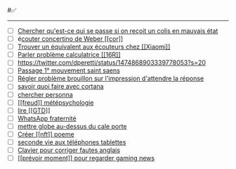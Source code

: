 #✅ 
___
- [ ]  [Chercher qu'est-ce qui se passe si on reçoit un colis en mauvais état  ](https://todoist.com/showTask?id=5843089772)
- [ ]  é[couter concertino de Weber [[cor]]  ](https://todoist.com/showTask?id=5843090802)
- [ ]  [Trouver un équivalent aux écouteurs chez [[Xiaomi]]  ](https://todoist.com/showTask?id=5843091258)
- [ ]  [Parler problème calculatrice [[16R]]  ](https://todoist.com/showTask?id=5843091514)
- [ ]  [https://twitter.com/dperetti/status/1474868903339778053?s=20  ](https://todoist.com/showTask?id=5845629481)
- [ ]  [Passage 1° mouvement saint saens](https://todoist.com/showTask?id=5845630805)
- [ ]  [Régler problème brouillon sur l'impression d'attendre la réponse  ](https://todoist.com/showTask?id=5845630921)
- [ ]  [savoir quoi faire avec cortana  ](https://todoist.com/showTask?id=5845630966)
- [ ]  [chercher personna  ](https://todoist.com/showTask?id=5845631154)
- [ ]  [[[freud]] métépsychologie  ](https://todoist.com/showTask?id=5845631375)
- [ ]  [lire [[GTD]]  ](https://todoist.com/showTask?id=5845631466)
- [ ]  [WhatsApp fraternité  ](https://todoist.com/showTask?id=5845631552)
- [ ]  [mettre globe au-dessus du cale porte  ](https://todoist.com/showTask?id=5845631617)
- [ ]  [Créer [[nft]] poeme  ](https://todoist.com/showTask?id=5845631670)
- [ ]  [seconde vie aux téléphones tablettes  ](https://todoist.com/showTask?id=5845631746)
- [ ]  [Clavier pour corriger fautes anglais  ](https://todoist.com/showTask?id=5845631815)
- [ ]  [[[prévoir moment]] pour regarder gaming news](https://todoist.com/showTask?id=5845631922)